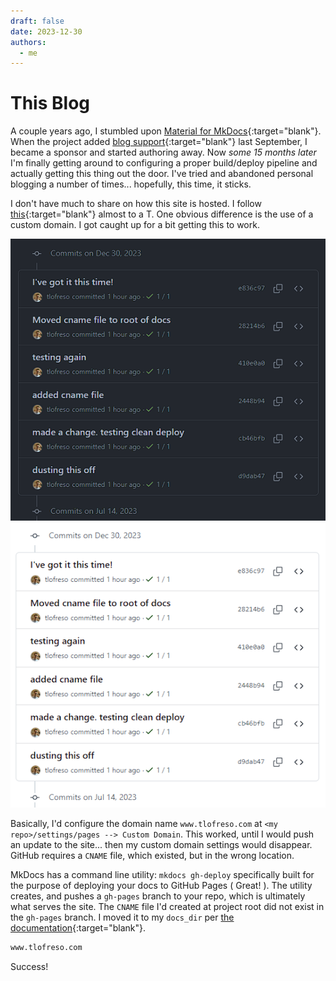 ```yaml
---
draft: false
date: 2023-12-30
authors:
  - me
---
```


# This Blog
A couple years ago, I stumbled upon [Material for MkDocs](https://squidfunk.github.io/mkdocs-material/){:target="blank"}. When the project added [blog support](https://squidfunk.github.io/mkdocs-material/blog/2022/09/12/blog-support-just-landed/?h=blog){:target="blank"} last September, I became a sponsor and started authoring away. Now _some 15 months later_ I'm finally getting around to configuring a proper build/deploy pipeline and actually getting this thing out the door. I've tried and abandoned personal blogging a number of times... hopefully, this time, it sticks.

<!-- more -->

I don't have much to share on how this site is hosted. I follow [this](https://squidfunk.github.io/mkdocs-material/publishing-your-site/?h=github#with-github-actions){:target="blank"} almost to a T. One obvious difference is the use of a custom domain. I got caught up for a bit getting this to work.

![GH Pages](../assets/posts/this-blog/gh-pages-dark.png#only-dark)
![GH Pages](../assets/posts/this-blog/gh-pages-light.png#only-light)

Basically, I'd configure the domain name `www.tlofreso.com` at `<my repo>/settings/pages --> Custom Domain`. This worked, until I would push an update to the site... then my custom domain settings would disappear. GitHub requires a `CNAME` file, which existed, but in the wrong location.

MkDocs has a command line utility: `mkdocs gh-deploy` specifically built for the purpose of deploying your docs to GitHub Pages ( Great! ). The utility creates, and pushes a `gh-pages` branch to your repo, which is ultimately what serves the site. The `CNAME` file I'd created at project root did not exist in the `gh-pages` branch. I moved it to my `docs_dir` per [the documentation](https://www.mkdocs.org/user-guide/deploying-your-docs/#custom-domains){:target="blank"}.

``` bash title="project_root/docs/CNAME" linenums="1"
www.tlofreso.com
```

Success!